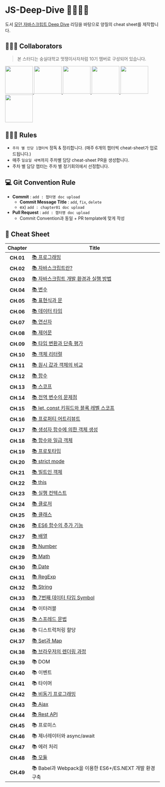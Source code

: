 # JS-Deep-Dive 🦁🏊🏻‍♀️

도서 [모던 자바스크립트 Deep Dive](http://www.yes24.com/Product/Goods/92742567) 리딩을 바탕으로 양질의 cheat sheet를 제작합니다.

## 🏄🏻‍♂️ Collaborators

> 본 스터디는 숭실대학교 멋쟁이사자처럼 10기 멤버로 구성되어 있습니다.

<p>
<a href="https://github.com/Sang-minKIM">
    <img src="https://github.com/Sang-minKIM.png" width="90">
</a>
<a href="https://github.com/seocylucky">
    <img src="https://github.com/seocylucky.png" width="90">
</a>
<a href="https://github.com/yoo-jimin127">
    <img src="https://github.com/yoo-jimin127.png" width="90">
</a>
<a href="https://github.com/Jun99uu">
    <img src="https://github.com/Jun99uu.png" width="90">
</a>
<a href="https://github.com/da-in">
    <img src="https://github.com/da-in.png" width="90">
</a>
<a href="https://github.com/HwangSunBeom">
    <img src="https://github.com/HwangSunBeom.png" width="90">
</a>
</p>

## 🏊🏻‍♀️ Rules

- `주차 별 인당 1챕터씩` 정독 & 정리합니다. (매주 6개의 챕터씩 cheat-sheet가 업로드됩니다.)
- 매주 `일요일 새벽`까지 주차별 담당 cheat-sheet PR을 생성합니다.
- 주차 별 담당 챕터는 주차 별 정기회의에서 선정합니다.

## 💻 Git Convention Rule

- **Commit** : `add : 챕터명 doc upload`
  - **Commit Message Title** : `add`, `fix`, `delete`
  - ex) `add : chapter01 doc upload`
- **Pull Request** : `add : 챕터명 doc upload`
  - Commit Convention과 동일 + PR template에 맞게 작성

## 📎 Cheat Sheet

<!-- prettier-ignore -->
|**Chapter**|**Title**|
|:-:|-|
|**CH.01**|[📚 프로그래밍](https://github.com/likelion-ssu/JS-Deep-Dive/blob/main/JS%20Deep%20Dive%20cheat-sheet/01_%ED%94%84%EB%A1%9C%EA%B7%B8%EB%9E%98%EB%B0%8D.md)|
|**CH.02**|[📚 자바스크립트란?](https://github.com/likelion-ssu/JS-Deep-Dive/blob/main/JS%20Deep%20Dive%20cheat-sheet/02_%EC%9E%90%EB%B0%94%EC%8A%A4%ED%81%AC%EB%A6%BD%ED%8A%B8%EB%9E%80.md)|
|**CH.03**|[📚 자바스크립트 개발 환경과 실행 방법](https://github.com/likelion-ssu/JS-Deep-Dive/blob/main/JS%20Deep%20Dive%20cheat-sheet/03_%EC%9E%90%EB%B0%94%EC%8A%A4%ED%81%AC%EB%A6%BD%ED%8A%B8-%EA%B0%9C%EB%B0%9C%ED%99%98%EA%B2%BD%EA%B3%BC-%EC%8B%A4%ED%96%89%EB%B0%A9%EB%B2%95.md)|
|**CH.04**|[📚 변수](https://github.com/likelion-ssu/JS-Deep-Dive/blob/main/JS%20Deep%20Dive%20cheat-sheet/04_%EB%B3%80%EC%88%98.md)|
|**CH.05**|[📚 표현식과 문](https://github.com/likelion-ssu/JS-Deep-Dive/blob/main/JS%20Deep%20Dive%20cheat-sheet/05_%ED%91%9C%ED%98%84%EC%8B%9D%EA%B3%BC-%EB%AC%B8.md)|
|**CH.06**|[📚 데이터 타입](https://github.com/likelion-ssu/JS-Deep-Dive/blob/main/JS%20Deep%20Dive%20cheat-sheet/06_%EB%8D%B0%EC%9D%B4%ED%84%B0%ED%83%80%EC%9E%85.md)|
|**CH.07**|[📚 연산자](https://github.com/likelion-ssu/JS-Deep-Dive/blob/main/JS%20Deep%20Dive%20cheat-sheet/07_%EC%97%B0%EC%82%B0%EC%9E%90.md)|
|**CH.08**|[📚 제어문](https://github.com/likelion-ssu/JS-Deep-Dive/blob/main/JS%20Deep%20Dive%20cheat-sheet/08_제어문.md)|
|**CH.09**|[📚 타입 변환과 단축 평가](https://github.com/likelion-ssu/JS-Deep-Dive/blob/main/JS%20Deep%20Dive%20cheat-sheet/09_%ED%83%80%EC%9E%85%EB%B3%80%ED%99%98%EA%B3%BC-%EB%8B%A8%EC%B6%95%ED%8F%89%EA%B0%80.md)|
|**CH.10**|[📚 객체 리터럴](https://github.com/likelion-ssu/JS-Deep-Dive/blob/main/JS%20Deep%20Dive%20cheat-sheet/10_%EA%B0%9D%EC%B2%B4-%EB%A6%AC%ED%84%B0%EB%9F%B4.md)|
|**CH.11**|[📚 원시 값과 객체의 비교](https://github.com/likelion-ssu/JS-Deep-Dive/blob/main/JS%20Deep%20Dive%20cheat-sheet/11_%EC%9B%90%EC%8B%9C-%EA%B0%92%EA%B3%BC-%EA%B0%9D%EC%B2%B4%EC%9D%98-%EB%B9%84%EA%B5%90.md)|
|**CH.12**|[📚 함수](https://github.com/likelion-ssu/JS-Deep-Dive/blob/main/JS%20Deep%20Dive%20cheat-sheet/12_함수.md)|
|**CH.13**|[📚 스코프](https://github.com/likelion-ssu/JS-Deep-Dive/blob/main/JS%20Deep%20Dive%20cheat-sheet/13_%EC%8A%A4%EC%BD%94%ED%94%84.md)|
|**CH.14**|[📚 전역 변수의 문제점](https://github.com/likelion-ssu/JS-Deep-Dive/blob/main/JS%20Deep%20Dive%20cheat-sheet/14_%EC%A0%84%EC%97%AD%EB%B3%80%EC%88%98%EC%9D%98-%EB%AC%B8%EC%A0%9C%EC%A0%90.md)|
|**CH.15**|[📚 let, const 키워드와 블록 레벨 스코프](https://github.com/likelion-ssu/JS-Deep-Dive/blob/main/JS%20Deep%20Dive%20cheat-sheet/15_let%2C%20const%20키워드와%20블록%20레벨%20스코프.md)|
|**CH.16**|[📚 프로퍼티 어트리뷰트](https://github.com/likelion-ssu/JS-Deep-Dive/blob/main/JS%20Deep%20Dive%20cheat-sheet/16_프로퍼티-어트리뷰트.md)|
|**CH.17**|[📚 생성자 함수에 의한 객체 생성](https://github.com/likelion-ssu/JS-Deep-Dive/blob/main/JS%20Deep%20Dive%20cheat-sheet/17_%EC%83%9D%EC%84%B1%EC%9E%90-%ED%95%A8%EC%88%98%EC%97%90-%EC%9D%98%ED%95%9C-%EA%B0%9D%EC%B2%B4-%EC%83%9D%EC%84%B1.md)|
|**CH.18**|[📚 함수와 일급 객체](https://github.com/likelion-ssu/JS-Deep-Dive/blob/main/JS%20Deep%20Dive%20cheat-sheet/18_%ED%95%A8%EC%88%98%EC%99%80-%EC%9D%BC%EA%B8%89-%EA%B0%9D%EC%B2%B4.md)|
|**CH.19**|[📚 프로토타입](https://github.com/likelion-ssu/JS-Deep-Dive/blob/main/JS%20Deep%20Dive%20cheat-sheet/19_프로토타입.md)|
|**CH.20**|[📚 strict mode](https://github.com/likelion-ssu/JS-Deep-Dive/blob/main/JS%20Deep%20Dive%20cheat-sheet/20_strict-mode.md)|
|**CH.21**|[📚 빌트인 객체](https://github.com/likelion-ssu/JS-Deep-Dive/blob/main/JS%20Deep%20Dive%20cheat-sheet/21_빌트인-객체.md)|
|**CH.22**|[📚 this](https://github.com/likelion-ssu/JS-Deep-Dive/blob/main/JS%20Deep%20Dive%20cheat-sheet/22_this.md)|
|**CH.23**|[📚 실행 컨텍스트](https://github.com/likelion-ssu/JS-Deep-Dive/blob/main/JS%20Deep%20Dive%20cheat-sheet/23_%EC%8B%A4%ED%96%89-%EC%BB%A8%ED%85%8D%EC%8A%A4%ED%8A%B8.md)|
|**CH.24**|[📚 클로저](https://github.com/likelion-ssu/JS-Deep-Dive/blob/main/JS%20Deep%20Dive%20cheat-sheet/24_%ED%81%B4%EB%A1%9C%EC%A0%80.md)|
|**CH.25**|[📚 클래스](https://github.com/likelion-ssu/JS-Deep-Dive/blob/main/JS%20Deep%20Dive%20cheat-sheet/25_클래스.md)|
|**CH.26**|[📚 ES6 함수의 추가 기능](https://github.com/likelion-ssu/JS-Deep-Dive/blob/main/JS%20Deep%20Dive%20cheat-sheet/26_ES6-%ED%95%A8%EC%88%98%EC%9D%98-%EC%B6%94%EA%B0%80-%EA%B8%B0%EB%8A%A5.md)|
|**CH.27**|[📚 배열](https://github.com/likelion-ssu/JS-Deep-Dive/blob/main/JS%20Deep%20Dive%20cheat-sheet/27_%E1%84%87%E1%85%A2%E1%84%8B%E1%85%A7%E1%86%AF.md)|
|**CH.28**|[📚 Number](https://github.com/likelion-ssu/JS-Deep-Dive/blob/main/JS%20Deep%20Dive%20cheat-sheet/28_Number.md)|
|**CH.29**|[📚 Math](https://github.com/likelion-ssu/JS-Deep-Dive/blob/main/JS%20Deep%20Dive%20cheat-sheet/29_Math.md)|
|**CH.30**|[📚 Date](https://github.com/likelion-ssu/JS-Deep-Dive/blob/main/JS%20Deep%20Dive%20cheat-sheet/30_Date.md)|
|**CH.31**|[📚 RegExp](https://github.com/likelion-ssu/JS-Deep-Dive/blob/main/JS%20Deep%20Dive%20cheat-sheet/31_RegExp.md)|
|**CH.32**|[📚 String](https://github.com/likelion-ssu/JS-Deep-Dive/blob/main/JS%20Deep%20Dive%20cheat-sheet/32_String.md)|
|**CH.33**|[📚 7번째 데이터 타입 Symbol](https://github.com/likelion-ssu/JS-Deep-Dive/blob/main/JS%20Deep%20Dive%20cheat-sheet/33_7%EB%B2%88%EC%A7%B8-%EB%8D%B0%EC%9D%B4%ED%84%B0-%ED%83%80%EC%9E%85-Symbol.md)|
|**CH.34**|📚 이터러블|
|**CH.35**|[📚 스프레드 문법](https://github.com/likelion-ssu/JS-Deep-Dive/blob/main/JS%20Deep%20Dive%20cheat-sheet/35_%EC%8A%A4%ED%94%84%EB%A0%88%EB%93%9C-%EB%AC%B8%EB%B2%95.md)|
|**CH.36**|📚 디스트럭처링 할당|
|**CH.37**|[📚 Set과 Map](https://github.com/likelion-ssu/JS-Deep-Dive/blob/main/JS%20Deep%20Dive%20cheat-sheet/37_Set%EA%B3%BC-Map.md)|
|**CH.38**|[📚 브라우저의 렌더링 과정](https://github.com/likelion-ssu/JS-Deep-Dive/blob/main/JS%20Deep%20Dive%20cheat-sheet/38_%EB%B8%8C%EB%9D%BC%EC%9A%B0%EC%A0%80%EC%9D%98-%EB%A0%8C%EB%8D%94%EB%A7%81-%EA%B3%BC%EC%A0%95.md)|
|**CH.39**|📚 DOM|
|**CH.40**|📚 이벤트|
|**CH.41**|📚 타이머|
|**CH.42**|[📚 비동기 프로그래밍](https://github.com/likelion-ssu/JS-Deep-Dive/blob/main/JS%20Deep%20Dive%20cheat-sheet/42_%EB%B9%84%EB%8F%99%EA%B8%B0-%ED%94%84%EB%A1%9C%EA%B7%B8%EB%9E%98%EB%B0%8D.md)|
|**CH.43**|[📚 Ajax](https://github.com/likelion-ssu/JS-Deep-Dive/blob/main/JS%20Deep%20Dive%20cheat-sheet/43_Ajax.md)|
|**CH.44**|[📚 Rest API](https://github.com/likelion-ssu/JS-Deep-Dive/blob/main/JS%20Deep%20Dive%20cheat-sheet/44_REST-API.md)|
|**CH.45**|📚 프로미스|
|**CH.46**|📚 제너레이터와 async/await|
|**CH.47**|📚 에러 처리|
|**CH.48**|[📚 모듈](https://github.com/likelion-ssu/JS-Deep-Dive/blob/main/JS%20Deep%20Dive%20cheat-sheet/48_모듈.md)|
|**CH.49**|📚 Babel과 Webpack을 이용한 ES6+/ES.NEXT 개발 환경 구축|
